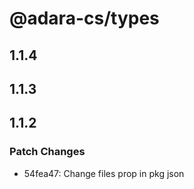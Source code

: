 # @adara-cs/types

## 1.1.4

## 1.1.3

## 1.1.2

### Patch Changes

- 54fea47: Change files prop in pkg json
